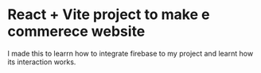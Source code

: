 # React + Vite project to make e commerece website

I made this to learrn how to integrate firebase to my project and learnt how its interaction works.
